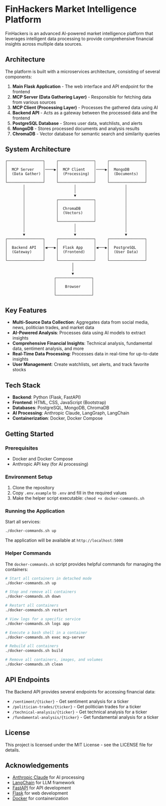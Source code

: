 # FinHackers Market Intelligence Platform

FinHackers is an advanced AI-powered market intelligence platform that leverages intelligent data processing to provide comprehensive financial insights across multiple data sources.

## Architecture

The platform is built with a microservices architecture, consisting of several components:

1. **Main Flask Application** - The web interface and API endpoint for the frontend
2. **MCP Server (Data Gathering Layer)** - Responsible for fetching data from various sources
3. **MCP Client (Processing Layer)** - Processes the gathered data using AI
4. **Backend API** - Acts as a gateway between the processed data and the frontend
5. **PostgreSQL Database** - Stores user data, watchlists, and alerts
6. **MongoDB** - Stores processed documents and analysis results
7. **ChromaDB** - Vector database for semantic search and similarity queries

## System Architecture

```
┌────────────────┐     ┌────────────────┐     ┌────────────────┐
│                │     │                │     │                │
│  MCP Server    │────▶│  MCP Client    │────▶│  MongoDB       │
│  (Data Gather) │     │  (Processing)  │     │  (Documents)   │
│                │     │                │     │                │
└────────────────┘     └────────────────┘     └────────────────┘
        │                      │                      │
        │                      │                      │
        │                      ▼                      │
        │              ┌────────────────┐             │
        │              │                │             │
        │              │  ChromaDB      │             │
        │              │  (Vectors)     │             │
        │              │                │             │
        │              └────────────────┘             │
        │                      │                      │
        │                      │                      │
        ▼                      ▼                      ▼
┌────────────────┐     ┌────────────────┐     ┌────────────────┐
│                │     │                │     │                │
│  Backend API   │◀───▶│  Flask App     │◀───▶│  PostgreSQL    │
│  (Gateway)     │     │  (Frontend)    │     │  (User Data)   │
│                │     │                │     │                │
└────────────────┘     └────────────────┘     └────────────────┘
                              │
                              │
                              ▼
                      ┌────────────────┐
                      │                │
                      │    Browser     │
                      │                │
                      └────────────────┘
```

## Key Features

- **Multi-Source Data Collection**: Aggregates data from social media, news, politician trades, and market data
- **AI-Powered Analysis**: Processes data using AI models to extract insights
- **Comprehensive Financial Insights**: Technical analysis, fundamental data, sentiment analysis, and more
- **Real-Time Data Processing**: Processes data in real-time for up-to-date insights
- **User Management**: Create watchlists, set alerts, and track favorite stocks

## Tech Stack

- **Backend**: Python (Flask, FastAPI)
- **Frontend**: HTML, CSS, JavaScript (Bootstrap)
- **Databases**: PostgreSQL, MongoDB, ChromaDB
- **AI Processing**: Anthropic Claude, LangGraph, LangChain
- **Containerization**: Docker, Docker Compose

## Getting Started

### Prerequisites

- Docker and Docker Compose
- Anthropic API key (for AI processing)

### Environment Setup

1. Clone the repository
2. Copy `.env.example` to `.env` and fill in the required values
3. Make the helper script executable: `chmod +x docker-commands.sh`

### Running the Application

Start all services:

```bash
./docker-commands.sh up
```

The application will be available at `http://localhost:5000`

### Helper Commands

The `docker-commands.sh` script provides helpful commands for managing the containers:

```bash
# Start all containers in detached mode
./docker-commands.sh up

# Stop and remove all containers
./docker-commands.sh down

# Restart all containers
./docker-commands.sh restart

# View logs for a specific service
./docker-commands.sh logs app

# Execute a bash shell in a container
./docker-commands.sh exec mcp-server

# Rebuild all containers
./docker-commands.sh build

# Remove all containers, images, and volumes
./docker-commands.sh clean
```

## API Endpoints

The Backend API provides several endpoints for accessing financial data:

- `/sentiment/{ticker}` - Get sentiment analysis for a ticker
- `/politician-trades/{ticker}` - Get politician trades for a ticker
- `/technical-analysis/{ticker}` - Get technical analysis for a ticker
- `/fundamental-analysis/{ticker}` - Get fundamental analysis for a ticker

## License

This project is licensed under the MIT License - see the LICENSE file for details.

## Acknowledgements

- [Anthropic Claude](https://anthropic.com/) for AI processing
- [LangChain](https://www.langchain.com/) for LLM framework
- [FastAPI](https://fastapi.tiangolo.com/) for API development
- [Flask](https://flask.palletsprojects.com/) for web development
- [Docker](https://www.docker.com/) for containerization